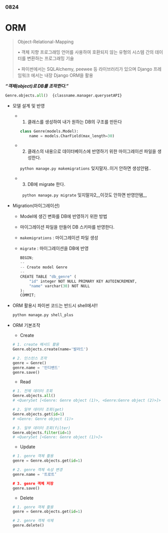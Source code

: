 ### 0824

# ORM

> Object-Relational-Mapping 
>
> • 객체 지향 프로그래밍 언어를 사용하여 호환되지 않는 유형의 시스템 간의 데이터를 변환하는 프로그래밍 기술 
>
> • 파이썬에서는 SQLAlchemy, peewee 등 라이브러리가 있으며 Django 프레임워크 에서는 내장 Django ORM을 활용



***“객체(object)로 DB를 조작한다.”***

```python
Genre.objects.all()  {classname.manager.querysetAPI}
```



- 모델 설계 및 반영

  - 1. 클래스를 생성하여 내가 원하는 DB의 구조를 만든다

    ```python
    class Genre(models.Model):
    	name = models.CharField(max_length=30)
    ```

  - 2. 클래스의 내용으로 데이터베이스에 반영하기 위한 마이그레이션 파일을 생성한다.

    `python manage.py makemigrations`  잊지말자..이거 안하면 생성안됌..

  - 3. DB에 migrate 한다.

    ` python manage.py migrate` 잊지말자2,,,이것도 안하면 반영안됌,,,



- Migration(마이그레이션)

  - Model에 생긴 변화를 DB에 반영하기 위한 방법

  - 마이그레이션 파일을 만들어 DB 스키마를 반영한다. 

  - `makemigrations` : 마이그레이션 파일 생성

  - `migrate` : 마이그레이션을 DB에 반영

    ```python
    BEGIN;
    --
    -- Create model Genre
    --
    CREATE TABLE "db_genre" (
    	"id" integer NOT NULL PRIMARY KEY AUTOINCREMENT,
    	"name" varchar(30) NOT NULL
    );
    COMMIT;
    ```



- ORM 활용시 파이썬 코드는 반드시 shell에서!!

  ```python
  python manage.py shell_plus
  ```

  

- ORM 기본조작

  - Create

  ```python
  # 1. create 메서드 활용
  Genre.objects.create(name='발라드')
  
  # 2. 인스턴스 조작
  genre = Genre()
  genre.name = '인디밴드'
  genre.save()
  ```

  

  - Read

  ```python
  # 1. 전체 데이터 조회
  Genre.objects.all()
  # <QuerySet [<Genre: Genre object (1)>, <Genre:Genre object (2)>]>
  
  # 2. 일부 데이터 조회(get)
  Genre.objects.get(id=1)
  # <Genre: Genre object (1)>
  
  # 3. 일부 데이터 조회(filter)
  Genre.objects.filter(id=1)
  # <QuerySet [<Genre: Genre object (1)>]>
  ```

  

  - Update

  ```python
  # 1. genre 객체 활용
  genre = Genre.objects.get(id=1)
  
  # 2. genre 객체 속성 변경
  genre.name = '트로트’
  
  # 3. genre 객체 저장
  genre.save()
  ```

  

  - Delete

  ```python
  # 1. genre 객체 활용
  genre = Genre.objects.get(id=1)
  
  # 2. genre 객체 삭제
  genre.delete()
  ```

  

  